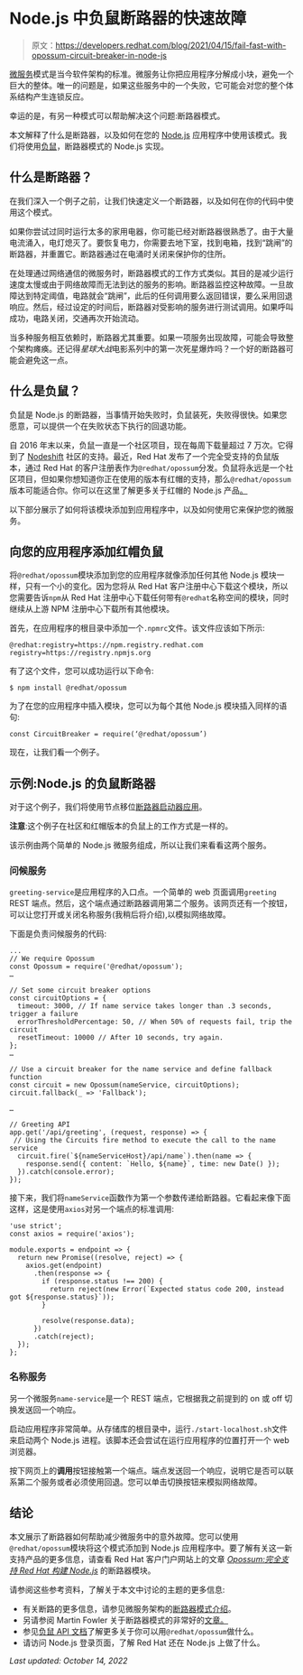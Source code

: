 # Node.js 中负鼠断路器的快速故障

> 原文：<https://developers.redhat.com/blog/2021/04/15/fail-fast-with-opossum-circuit-breaker-in-node-js>

[微服务](/topics/microservices)模式是当今软件架构的标准。微服务让你把应用程序分解成小块，避免一个巨大的整体。唯一的问题是，如果这些服务中的一个失败，它可能会对您的整个体系结构产生连锁反应。

幸运的是，有另一种模式可以帮助解决这个问题:断路器模式。

本文解释了什么是断路器，以及如何在您的 [Node.js](/topics/nodejs) 应用程序中使用该模式。我们将使用[负鼠](https://www.npmjs.com/package/opossum)，断路器模式的 Node.js 实现。

## 什么是断路器？

在我们深入一个例子之前，让我们快速定义一个断路器，以及如何在你的代码中使用这个模式。

如果你尝试过同时运行太多的家用电器，你可能已经对断路器很熟悉了。由于大量电流涌入，电灯熄灭了。要恢复电力，你需要去地下室，找到电箱，找到“跳闸”的断路器，并重置它。断路器通过在电涌时关闭来保护你的住所。

在处理通过网络通信的微服务时，断路器模式的工作方式类似。其目的是减少运行速度太慢或由于网络故障而无法到达的服务的影响。断路器监控这种故障。一旦故障达到特定阈值，电路就会“跳闸”，此后的任何调用要么返回错误，要么采用回退响应。然后，经过设定的时间后，断路器对受影响的服务进行测试调用。如果呼叫成功，电路关闭，交通再次开始流动。

当多种服务相互依赖时，断路器尤其重要。如果一项服务出现故障，可能会导致整个架构瘫痪。还记得*星球大战*电影系列中的第一次死星爆炸吗？一个好的断路器可能会避免这一点。

## 什么是负鼠？

负鼠是 Node.js 的断路器，当事情开始失败时，负鼠装死，失败得很快。如果您愿意，可以提供一个在失败状态下执行的回退功能。

自 2016 年末以来，负鼠一直是一个社区项目，现在每周下载量超过 7 万次。它得到了 [Nodeshift](https://nodeshift.dev) 社区的支持。最近，Red Hat 发布了一个完全受支持的负鼠版本，通过 Red Hat 的客户注册表作为`@redhat/opossum`分发。负鼠将永远是一个社区项目，但如果你想知道你正在使用的版本有红帽的支持，那么`@redhat/opossum`版本可能适合你。你可以在这里了解更多关于红帽的 Node.js 产品[。](https://access.redhat.com/articles/5641561)

以下部分展示了如何将该模块添加到应用程序中，以及如何使用它来保护您的微服务。

## 向您的应用程序添加红帽负鼠

将`@redhat/opossum`模块添加到您的应用程序就像添加任何其他 Node.js 模块一样，只有一个小的变化。因为您将从 Red Hat 客户注册中心下载这个模块，所以您需要告诉`npm`从 Red Hat 注册中心下载任何带有`@redhat`名称空间的模块，同时继续从上游 NPM 注册中心下载所有其他模块。

首先，在应用程序的根目录中添加一个`.npmrc`文件。该文件应该如下所示:

```
@redhat:registry=https://npm.registry.redhat.com
registry=https://registry.npmjs.org

```

有了这个文件，您可以成功运行以下命令:

```
$ npm install @redhat/opossum

```

为了在您的应用程序中插入模块，您可以为每个其他 Node.js 模块插入同样的语句:

```
const CircuitBreaker = require(‘@redhat/opossum’)

```

现在，让我们看一个例子。

## 示例:Node.js 的负鼠断路器

对于这个例子，我们将使用节点移位[断路器启动器应用](https://github.com/nodeshift-starters/nodejs-circuit-breaker-redhat)。

**注意**:这个例子在社区和红帽版本的负鼠上的工作方式是一样的。

该示例由两个简单的 Node.js 微服务组成，所以让我们来看看这两个服务。

### 问候服务

`greeting-service`是应用程序的入口点。一个简单的 web 页面调用`greeting` REST 端点。然后，这个端点通过断路器调用第二个服务。该网页还有一个按钮，可以让您打开或关闭名称服务(我稍后将介绍),以模拟网络故障。

下面是负责问候服务的代码:

```
...
// We require Opossum
const Opossum = require('@redhat/opossum');
…

// Set some circuit breaker options
const circuitOptions = {
  timeout: 3000, // If name service takes longer than .3 seconds, trigger a failure
  errorThresholdPercentage: 50, // When 50% of requests fail, trip the circuit
  resetTimeout: 10000 // After 10 seconds, try again.
};
…

// Use a circuit breaker for the name service and define fallback function
const circuit = new Opossum(nameService, circuitOptions);
circuit.fallback(_ => 'Fallback');

…

// Greeting API
app.get('/api/greeting', (request, response) => {
 // Using the Circuits fire method to execute the call to the name service
  circuit.fire(`${nameServiceHost}/api/name`).then(name => {
    response.send({ content: `Hello, ${name}`, time: new Date() });
  }).catch(console.error);
});

```

接下来，我们将`nameService`函数作为第一个参数传递给断路器。它看起来像下面这样，这是使用`axios`对另一个端点的标准调用:

```
'use strict';
const axios = require('axios');

module.exports = endpoint => {
  return new Promise((resolve, reject) => {
    axios.get(endpoint)
      .then(response => {
        if (response.status !== 200) {
          return reject(new Error(`Expected status code 200, instead got ${response.status}`));
        }

        resolve(response.data);
      })
      .catch(reject);
  });
};

```

### 名称服务

另一个微服务`name-service`是一个 REST 端点，它根据我之前提到的 on 或 off 切换发送回一个响应。

启动应用程序非常简单。从存储库的根目录中，运行`./start-localhost.sh`文件来启动两个 Node.js 进程。该脚本还会尝试在运行应用程序的位置打开一个 web 浏览器。

按下网页上的**调用**按钮接触第一个端点。端点发送回一个响应，说明它是否可以联系第二个服务或者必须使用回退。您可以单击切换按钮来模拟网络故障。

## 结论

本文展示了断路器如何帮助减少微服务中的意外故障。您可以使用`@redhat/opossum`模块将这个模式添加到 Node.js 应用程序中。要了解有关这一新支持产品的更多信息，请查看 Red Hat 客户门户网站上的文章 [*Opossum:完全支持 Red Hat 构建 Node.js*](https://access.redhat.com/articles/5890311) 的断路器模块。

请参阅这些参考资料，了解关于本文中讨论的主题的更多信息:

*   有关断路的更多信息，请参见微服务架构的[断路器模式介绍](https://microservices.io/patterns/reliability/circuit-breaker.html)。
*   另请参阅 Martin Fowler 关于断路器模式的非常好的[文章。](https://martinfowler.com/bliki/CircuitBreaker.html)
*   参见[负鼠 API 文档](https://access.redhat.com/webassets/avalon/d/red_hat_build_of_node/opossum/5.0.0/jsdoc/)了解更多关于你可以用`@redhat/opossum`做什么。
*   请访问 Node.js 登录页面，了解 Red Hat 还在 Node.js 上做了什么。

*Last updated: October 14, 2022*